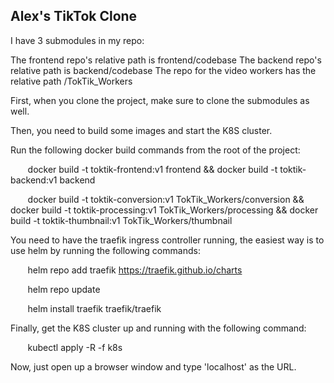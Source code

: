 ## Alex's TikTok Clone

I have 3 submodules in my repo:

The frontend repo's relative path is frontend/codebase
The backend repo's relative path is backend/codebase
The repo for the video workers has the relative path /TokTik_Workers


First, when you clone the project, make sure to clone the submodules as well.


Then, you need to build some images and start the K8S cluster.

Run the following docker build commands from the root of the project:

       docker build -t toktik-frontend:v1 frontend && docker build -t toktik-backend:v1 backend

       docker build -t toktik-conversion:v1 TokTik_Workers/conversion && docker build -t toktik-processing:v1 TokTik_Workers/processing && docker build -t toktik-thumbnail:v1 TokTik_Workers/thumbnail

You need to have the traefik ingress controller running, the easiest way is to use helm by running the following commands:

       helm repo add traefik https://traefik.github.io/charts


       helm repo update

       helm install traefik traefik/traefik

Finally, get the K8S cluster up and running with the following command:

       kubectl apply -R -f k8s


Now, just open up a browser window and type 'localhost' as the URL.


